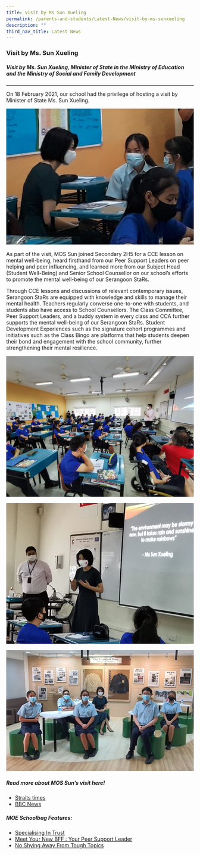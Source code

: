 ```yaml
---
title: Visit by Ms Sun Xueling
permalink: /parents-and-students/Latest-News/visit-by-ms-sunxueling
description: ""
third_nav_title: Latest News
---
```

### Visit by Ms. Sun Xueling

##### Visit by Ms. Sun Xueling, Minister of State in the Ministry of Education and the Ministry of Social and Family Development
-----------------------------------------------------
On 18 February 2021, our school had the privilege of hosting a visit by Minister of State Ms. Sun Xueling.

![](/images/MOS_Visit_18%20Feb%2021_01.jpg)

As part of the visit, MOS Sun joined Secondary 2H5 for a CCE lesson on mental well-being, heard firsthand from our Peer Support Leaders on peer helping and peer influencing, and learned more from our Subject Head (Student Well-Being) and Senior School Counsellor on our school’s efforts to promote the mental well-being of our Serangoon StaRs.

Through CCE lessons and discussions of relevant contemporary issues, Serangoon StaRs are equipped with knowledge and skills to manage their mental health. Teachers regularly converse one-to-one with students, and students also have access to School Counsellors. The Class Committee, Peer Support Leaders, and a buddy system in every class and CCA further supports the mental well-being of our Serangoon StaRs. Student Development Experiences such as the signature cohort programmes and initiatives such as the Class Bingo are platforms that help students deepen their bond and engagement with the school community, further strengthening their mental resilience.

![](/images/MOS_Visit_18%20Feb%2021_02.jpg)

![](/images/MOS_Visit_18%20Feb%2021_03.jpg)

![](/images/MOS_Visit_18%20Feb%2021_04.jpg)

##### Read more about MOS Sun’s visit here!
* [Straits times](https://www.straitstimes.com/singapore/parenting-education/mental-health-lessons-teach-secondary-school-students-to-spot-signs-of)
* [BBC News](https://www.bbc.com/news/world-asia-56720368)

##### MOE Schoolbag Features:
* [Specialising In Trust](https://www.schoolbag.edu.sg/story/specialising-in-trust)
* [Meet Your New BFF : Your Peer Support Leader](https://www.schoolbag.edu.sg/story/meet-your-new-bff-your-peer-support-leader)
* [No Shying Away From Tough Topics](https://www.schoolbag.edu.sg/story/no-shying-away-from-tough-topics)